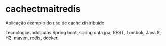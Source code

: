 # cachectmaitredis
Aplicação exemplo do uso de cache distribuído

Tecnologias adotadas
Spring boot, spring data jpa, REST, Lombok, Java 8, H2, maven, redis, docker.
